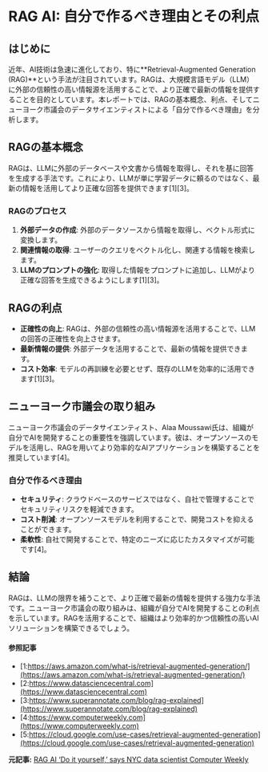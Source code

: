 # RAG AI: 自分で作るべき理由とその利点

## はじめに

近年、AI技術は急速に進化しており、特に**Retrieval-Augmented Generation (RAG)**という手法が注目されています。RAGは、大規模言語モデル（LLM）に外部の信頼性の高い情報源を活用することで、より正確で最新の情報を提供することを目的としています。本レポートでは、RAGの基本概念、利点、そしてニューヨーク市議会のデータサイエンティストによる「自分で作るべき理由」を分析します。

## RAGの基本概念

RAGは、LLMに外部のデータベースや文書から情報を取得し、それを基に回答を生成する手法です。これにより、LLMが単に学習データに頼るのではなく、最新の情報を活用してより正確な回答を提供できます[1][3]。

### RAGのプロセス

1. **外部データの作成**: 外部のデータソースから情報を取得し、ベクトル形式に変換します。
2. **関連情報の取得**: ユーザーのクエリをベクトル化し、関連する情報を検索します。
3. **LLMのプロンプトの強化**: 取得した情報をプロンプトに追加し、LLMがより正確な回答を生成できるようにします[1][3]。

## RAGの利点

- **正確性の向上**: RAGは、外部の信頼性の高い情報源を活用することで、LLMの回答の正確性を向上させます。
- **最新情報の提供**: 外部データを活用することで、最新の情報を提供できます。
- **コスト効率**: モデルの再訓練を必要とせず、既存のLLMを効率的に活用できます[1][3]。

## ニューヨーク市議会の取り組み

ニューヨーク市議会のデータサイエンティスト、Alaa Moussawi氏は、組織が自分でAIを開発することの重要性を強調しています。彼は、オープンソースのモデルを活用し、RAGを用いてより効率的なAIアプリケーションを構築することを推奨しています[4]。

### 自分で作るべき理由

- **セキュリティ**: クラウドベースのサービスではなく、自社で管理することでセキュリティリスクを軽減できます。
- **コスト削減**: オープンソースモデルを利用することで、開発コストを抑えることができます。
- **柔軟性**: 自社で開発することで、特定のニーズに応じたカスタマイズが可能です[4]。

## 結論

RAGは、LLMの限界を補うことで、より正確で最新の情報を提供する強力な手法です。ニューヨーク市議会の取り組みは、組織が自分でAIを開発することの利点を示しています。RAGを活用することで、組織はより効率的かつ信頼性の高いAIソリューションを構築できるでしょう。

#### 参照記事
- [1:https://aws.amazon.com/what-is/retrieval-augmented-generation/](https://aws.amazon.com/what-is/retrieval-augmented-generation/)
- [2:https://www.datasciencecentral.com](https://www.datasciencecentral.com)
- [3:https://www.superannotate.com/blog/rag-explained](https://www.superannotate.com/blog/rag-explained)
- [4:https://www.computerweekly.com](https://www.computerweekly.com)
- [5:https://cloud.google.com/use-cases/retrieval-augmented-generation](https://cloud.google.com/use-cases/retrieval-augmented-generation)


**元記事:** [RAG AI ‘Do it yourself,’ says NYC data scientist Computer Weekly](https://www.computerweekly.com/feature/RAG-AI-Do-it-yourself-says-NYC-data-scientist)